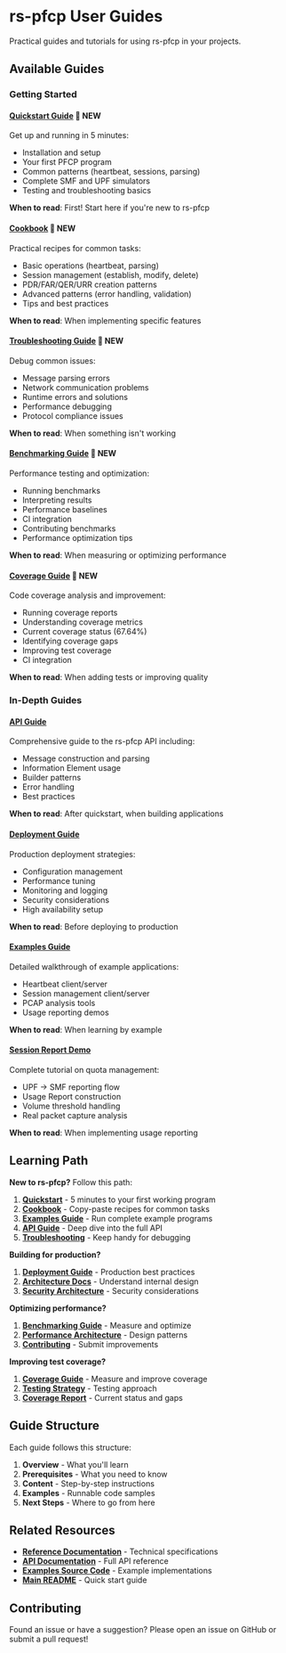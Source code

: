 # rs-pfcp User Guides

Practical guides and tutorials for using rs-pfcp in your projects.

## Available Guides

### Getting Started

#### [Quickstart Guide](quickstart.md) 🚀 **NEW**
Get up and running in 5 minutes:
- Installation and setup
- Your first PFCP program
- Common patterns (heartbeat, sessions, parsing)
- Complete SMF and UPF simulators
- Testing and troubleshooting basics

**When to read**: First! Start here if you're new to rs-pfcp

#### [Cookbook](cookbook.md) 📖 **NEW**
Practical recipes for common tasks:
- Basic operations (heartbeat, parsing)
- Session management (establish, modify, delete)
- PDR/FAR/QER/URR creation patterns
- Advanced patterns (error handling, validation)
- Tips and best practices

**When to read**: When implementing specific features

#### [Troubleshooting Guide](troubleshooting.md) 🔧 **NEW**
Debug common issues:
- Message parsing errors
- Network communication problems
- Runtime errors and solutions
- Performance debugging
- Protocol compliance issues

**When to read**: When something isn't working

#### [Benchmarking Guide](benchmarking.md) 🚀 **NEW**
Performance testing and optimization:
- Running benchmarks
- Interpreting results
- Performance baselines
- CI integration
- Contributing benchmarks
- Performance optimization tips

**When to read**: When measuring or optimizing performance

#### [Coverage Guide](coverage.md) 🧪 **NEW**
Code coverage analysis and improvement:
- Running coverage reports
- Understanding coverage metrics
- Current coverage status (67.64%)
- Identifying coverage gaps
- Improving test coverage
- CI integration

**When to read**: When adding tests or improving quality

### In-Depth Guides

#### [API Guide](api-guide.md)
Comprehensive guide to the rs-pfcp API including:
- Message construction and parsing
- Information Element usage
- Builder patterns
- Error handling
- Best practices

**When to read**: After quickstart, when building applications

#### [Deployment Guide](deployment-guide.md)
Production deployment strategies:
- Configuration management
- Performance tuning
- Monitoring and logging
- Security considerations
- High availability setup

**When to read**: Before deploying to production

#### [Examples Guide](examples-guide.md)
Detailed walkthrough of example applications:
- Heartbeat client/server
- Session management client/server
- PCAP analysis tools
- Usage reporting demos

**When to read**: When learning by example

#### [Session Report Demo](session-report-demo.md)
Complete tutorial on quota management:
- UPF → SMF reporting flow
- Usage Report construction
- Volume threshold handling
- Real packet capture analysis

**When to read**: When implementing usage reporting

## Learning Path

**New to rs-pfcp?** Follow this path:

1. **[Quickstart](quickstart.md)** - 5 minutes to your first working program
2. **[Cookbook](cookbook.md)** - Copy-paste recipes for common tasks
3. **[Examples Guide](examples-guide.md)** - Run complete example programs
4. **[API Guide](api-guide.md)** - Deep dive into the full API
5. **[Troubleshooting](troubleshooting.md)** - Keep handy for debugging

**Building for production?**

1. **[Deployment Guide](deployment-guide.md)** - Production best practices
2. **[Architecture Docs](../architecture/)** - Understand internal design
3. **[Security Architecture](../architecture/security.md)** - Security considerations

**Optimizing performance?**

1. **[Benchmarking Guide](benchmarking.md)** - Measure and optimize
2. **[Performance Architecture](../architecture/performance.md)** - Design patterns
3. **[Contributing](../../CONTRIBUTING.md)** - Submit improvements

**Improving test coverage?**

1. **[Coverage Guide](coverage.md)** - Measure and improve coverage
2. **[Testing Strategy](../architecture/testing-strategy.md)** - Testing approach
3. **[Coverage Report](../COVERAGE.md)** - Current status and gaps

## Guide Structure

Each guide follows this structure:
1. **Overview** - What you'll learn
2. **Prerequisites** - What you need to know
3. **Content** - Step-by-step instructions
4. **Examples** - Runnable code samples
5. **Next Steps** - Where to go from here

## Related Resources

- **[Reference Documentation](../reference/)** - Technical specifications
- **[API Documentation](https://docs.rs/rs-pfcp)** - Full API reference
- **[Examples Source Code](../../examples/)** - Example implementations
- **[Main README](../../README.md)** - Quick start guide

## Contributing

Found an issue or have a suggestion? Please open an issue on GitHub or submit a pull request!
